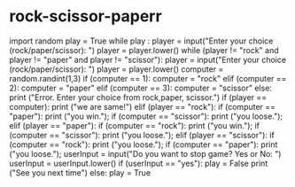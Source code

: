 # rock-scissor-paperr
import random   play = True  while play :           player = input("Enter your choice (rock/paper/scissor): ")     player = player.lower()     while (player != "rock" and player != "paper" and player != "scissor"):         player = input("Enter your choice (rock/paper/scissor): ")         player = player.lower()           computer = random.randint(1,3)     if (computer == 1):         computer = "rock"     elif (computer == 2):         computer = "paper"     elif (computer == 3):         computer = "scissor"     else:         print ("Error. Enter your choice from rock,paper, scissor.")           if (player == computer):         print ("we are same!")     elif (player == "rock"):         if (computer == "paper"):             print ("you win.");         if (computer == "scissor"):             print ("you loose.");     elif (player == "paper"):         if (computer == "rock"):             print ("you win.");         if (computer == "scissor"):             print ("you loose.");     elif (player == "scissor"):         if (computer == "rock"):             print ("you loose.");         if (computer == "paper"):             print ("you loose.");           userInput = input("Do you want to stop game? Yes or No: ")     userInput = userInput.lower()     if (userInput == "yes"):         play = False         print ("See you next time")     else:         play = True

